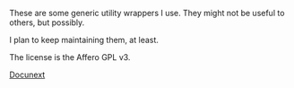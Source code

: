 These are some generic utility wrappers I use. They might not be useful to
others, but possibly.

I plan to keep maintaining them, at least.

The license is the Affero GPL v3.

[Docunext](http://www.docunext.com/)
